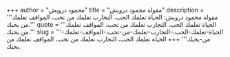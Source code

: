 +++
author = "محمود درويش"
title = "مقولة محمود درويش"
description = '''مقولة محمود درويش: الحياة تعلمك الحب، التجارب تعلمك من تحب، المواقف تعلمك من يحبك.'''
quote = '''الحياة تعلمك الحب، التجارب تعلمك من تحب، المواقف تعلمك من يحبك.'''
slug = '''الحياة-تعلمك-الحب،-التجارب-تعلمك-من-تحب،-المواقف-تعلمك-من-يحبك'''
+++
الحياة تعلمك الحب، التجارب تعلمك من تحب، المواقف تعلمك من يحبك.
